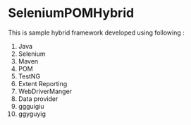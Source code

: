 # SeleniumPOMHybrid
This is sample hybrid framework developed using following :
1. Java
2. Selenium
3. Maven
4. POM
5. TestNG
6. Extent Reporting
7. WebDriverManger
8. Data provider
9. ggguigiu
10. ggyguyig
